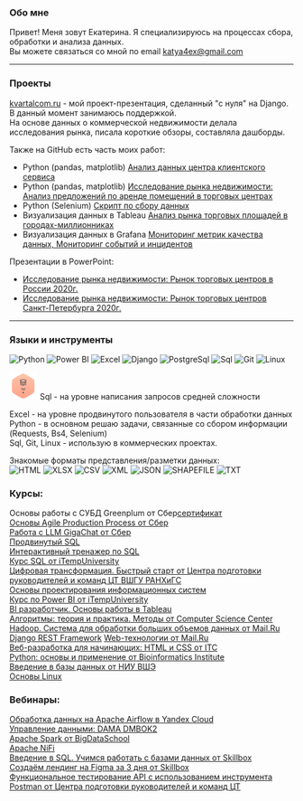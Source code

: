 
### Обо мне
Привет! Меня зовут Екатерина. Я специализируюсь на процессах сбора, обработки и анализа данных.   
Вы можете связаться со мной по email katya4ex@gmail.com

---
### Проекты
[kvartalcom.ru](https://kvartalcom.pythonanywhere.com) - мой проект-презентация, сделанный "с нуля" на Django. В данный момент занимаюсь поддержкой.  
На основе данных о коммерческой недвижимости делала исследования рынка, писала короткие обзоры, составляла дашборды.


Также на GitHub есть часть моих работ:  

 - Python (pandas, matplotlib) [Анализ данных центра клиентского сервиса](https://github.com/Katya4ex/katya4ex/blob/main/some_project/Data_analysis/Data_castomer_service.ipynb)  
 - Python (pandas, matplotlib) [Исследование рынка недвижимости: Анализ предложений по аренде помещений в торговых центрах](https://github.com/Katya4ex/katya4ex/blob/main/some_project/Data_analysis/Data_Spb_retail_rent.ipynb)  
 - Python (Selenium) [Скрипт по сбору данных](https://github.com/Katya4ex/katya4ex/tree/main/some_project/Parsing)
 - Визуализация данных в Tableau [Анализ рынка торговых площадей в городах-миллионниках](https://public.tableau.com/views/-_16241099070140/sheet4?:language=en-US&:display_count=n&:origin=viz_share_link) 
 - Визуализация данных в Grafana [Мониторинг метрик качества данных, ](https://github.com/Katya4ex/katya4ex/blob/3a786ff79d74f7d1f752997b66a3a9f5c8c13177/%D0%B4%D0%B0%D1%88%D0%B1%D0%BE%D1%80%D0%B4%20%D0%BC%D0%B5%D1%82%D1%80%D0%B8%D0%BA%D0%B8%20%D0%BA%D0%B0%D1%87%D0%B5%D1%81%D1%82%D0%B2%D0%B0.PNG) [Мониторинг событий и инцидентов](https://github.com/Katya4ex/katya4ex/blob/3a786ff79d74f7d1f752997b66a3a9f5c8c13177/%D0%B4%D0%B0%D1%88%D0%B1%D0%BE%D1%80%D0%B4%20%D1%81%D0%BE%D0%B1%D1%8B%D1%82%D0%B8%D1%8F%20%D0%B8%20%D0%B8%D0%BD%D1%86%D0%B8%D0%B4%D0%B5%D0%BD%D1%82%D1%8B.png)
  
 Презентации в PowerPoint:
 - [Исследование рынка недвижимости: Рынок торговых центров в России 2020г.](https://docs.google.com/presentation/d/1XRy8R2KnYctTQR15zUcMDRwj2x5ZdTzJphMZi0Bad4I/edit?usp=sharing)
 - [Исследование рынка недвижимости: Рынок торговых центров Санкт-Петербурга 2020г.](https://docs.google.com/presentation/d/1hTsT-CPeb2aPEG1E9O2r3YvhrkV-R9MB5FnRy89maRg/edit?usp=sharing)

---
### Языки и инструменты
![Python](https://img.shields.io/badge/Python-c34f25?style=for-the-badge&logo=python)
![Power BI](https://img.shields.io/badge/Power_BI-c34f25?style=for-the-badge&logo=power_bi)
![Excel](https://img.shields.io/badge/Excel-c34f25?style=for-the-badge&logo=excel)
![Django](https://img.shields.io/badge/Django-c34f25?style=for-the-badge&logo=django)
![PostgreSql](https://img.shields.io/badge/PostgreSql-c34f25?style=for-the-badge&logo=postgresql)
![Sql](https://img.shields.io/badge/Sql-c34f25?style=for-the-badge&logo=esql)
![Git](https://img.shields.io/badge/Git-c34f25?style=for-the-badge&logo=git)
![Linux](https://img.shields.io/badge/Linux-c34f25?style=for-the-badge&logo=linux)

<img src="https://github.com/Katya4ex/katya4ex/blob/c05669e2fd64680447b8e0e2b557558f71c0a39e/%D0%A1%D0%BD%D0%B8%D0%BC%D0%BE%D0%BA.PNG" width="50">  
Sql - на уровне написания запросов средней сложности 

Excel - на уровне продвинутого пользователя в части обработки данных
Python - в основном решаю задачи, связанные со сбором информации (Requests, Bs4, Selenium)  
Sql, Git, Linux - использую в коммерческих проектах.  


Знакомые форматы представления/разметки данных:  
![HTML](https://img.shields.io/badge/HTML-999999?style=for-the-badge&logo=HTML)
![XLSX](https://img.shields.io/badge/XLSX-999999?style=for-the-badge&logo=XLSX)
![CSV](https://img.shields.io/badge/CSV-999999?style=for-the-badge&logo=CSV)
![XML](https://img.shields.io/badge/XML-999999?style=for-the-badge&logo=XML)
![JSON](https://img.shields.io/badge/JSON-999999?style=for-the-badge&logo=JSON)
![SHAPEFILE](https://img.shields.io/badge/SHAPEFILE-999999?style=for-the-badge&logo=shapefile)
![TXT](https://img.shields.io/badge/TXT-999999?style=for-the-badge&logo=TXT)  

### Курсы:
Основы работы с СУБД Greenplum от Сбер[сертификат](https://drive.google.com/file/d/1b3idqnXvfyKC7-lgrN34O9EizX90WYLC/view?usp=sharing)  
[Основы Agile Production Process от Сбер](https://drive.google.com/file/d/14n3B232ybMWhZDAu3HT2j2DCHxpShB7D/view?usp=sharing)  
[Работа с LLM GigaChat от Сбер](https://drive.google.com/file/d/1rP29fVwCV-kmxgx1Gm12EcpcS9d1pHac/view?usp=sharing)  
[Продвинутый SQL](https://stepik.org/cert/2042047)  
[Интерактивный тренажер по SQL](https://stepik.org/cert/1457192)  
[Курс SQL от iTempUniversity](https://www.youtube.com/playlist?list=PL0FN8SpXya_JgY0s8QM8xGVcZ26YLL0sa)  
[Цифровая трансформация. Быстрый старт от Центра подготовки руководителей и команд ЦТ ВШГУ РАНХиГС](https://stepik.org/cert/1242513)  
[Основы проектирования информационных систем](https://stepik.org/cert/1145938)  
[Курс по Power BI от iTempUniversity](https://www.youtube.com/playlist?list=PL0FN8SpXya_KTfNuZNBmUQttvkSGmXiCM)  
[BI разработчик. Основы работы в Tableau](https://stepik.org/course/56280/syllabus)  
[Алгоритмы: теория и практика. Методы от Computer Science Center](https://stepik.org/cert/97466)  
[Hadoop. Система для обработки больших объемов данных от Mail.Ru](https://stepik.org/cert/91238)  
[Django REST Framework](https://www.youtube.com/playlist?list=PLA0M1Bcd0w8xZA3Kl1fYmOH_MfLpiYMRs)
[Web-технологии от Mail.Ru](https://stepik.org/cert/175642)  
[Веб-разработка для начинающих: HTML и CSS от ITC](https://stepik.org/cert/239969)  
[Python: основы и применение от Bioinformatics Institute](https://stepik.org/cert/65784)  
[Введение в базы данных от НИУ ВШЭ](https://stepik.org/cert/199665)  
[Основы Linux](https://stepik.org/course/762) 

### Вебинары:
[Обработка данных на Apache Airflow в Yandex Cloud](https://youtu.be/jF3YemOVofQ)  
[Управление данными: DAMA DMBOK2](https://dataliteracy.ru/dmbok)  
[Apache Spark от BigDataSchool](https://www.youtube.com/watch?v=xuMe6OFyQ2s)  
[Apache NiFi](https://youtube.com/playlist?list=PL4MpKy3QjNp_rOEEibc4Ro8UK4g8vLX6_)  
[Введение в SQL. Учимся работать с базами данных от Skillbox](https://live.skillbox.ru/webinars/code/vvedenie-v-sql261222/)  
[Создаём лендинг на Figma за 3 дня от Skillbox](https://live.skillbox.ru/webinars/design/sozdayom-koncepciyu-prodayushego-saita250722/)  
[Функциональное тестирование API с использованием инструмента Postman от Центра подготовки руководителей и команд ЦТ](https://vk.com/video/@cdtocenter?list=b14c1741d25e1f84d3&z=video-186572350_456239120)  

